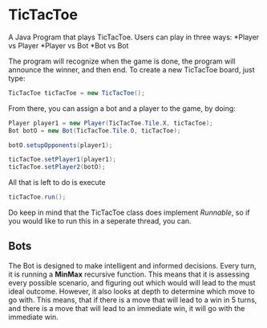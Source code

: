 # TicTacToe

A Java Program that plays TicTacToe. Users can play in three ways:
*Player vs Player
*Player vs Bot
*Bot vs Bot

The program will recognize when the game is done, the program will announce the winner, and then end. To create a new TicTacToe board, just type:
```java
TicTacToe ticTacToe = new TicTacToe();
```

From there, you can assign a bot and a player to the game, by doing:
```java
Player player1 = new Player(TicTacToe.Tile.X, ticTacToe);
Bot botO = new Bot(TicTacToe.Tile.O, ticTacToe);

botO.setupOpponents(player1);

ticTacToe.setPlayer1(player1);
ticTacToe.setPlayer2(botO);
```

All that is left to do is execute
```java
ticTacToe.run();
```

Do keep in mind that the TicTacToe class does implement *Runnable*, so if you would like to run this in a seperate thread, you can.


## Bots

The Bot is designed to make intelligent and informed decisions. Every turn, it is running a **MinMax** recursive function. This means that it is assessing every possible scenario, and figuring out which would will lead to the must ideal outcome. However, it also looks at depth to determine which move to go with. This means, that if there is a move that will lead to a win in 5 turns, and there is a move that will lead to an immediate win, it will go with the immediate win.
